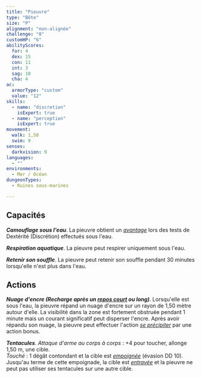 ```yaml
---
title: "Pieuvre"
type: "Bête"
size: "P"
alignment: "non-alignée"
challenge: "0"
customHP: "6"
abilityScores:
  for: 4
  dex: 15
  con: 11
  int: 3
  sag: 10
  cha: 4
ac:
  armorType: "custom"
  value: "12"
skills:
  - name: "discretion"
    isExpert: true
  - name: "perception"
    isExpert: true
movement:
  walk: 1,50
  swim: 9
senses:
  darkvision: 9
languages:
  - ""
environments:
  - Mer / Océan
dungeonTypes:
  - Ruines sous-marines

---
```

## Capacités
_**Camouflage sous l'eau**_. La pieuvre obtient un [_avantage_](/utiliser-les-caracteristiques/#avantage-et-desavantage) lors des tests de Dextérité (Discrétion) effectués sous l'eau.

_**Respiration aquatique**_. La pieuvre peut respirer uniquement sous l'eau.

_**Retenir son souffle**_. La pieuvre peut retenir son souffle pendant 30 minutes lorsqu'elle n'est plus dans l'eau.

## Actions
_**Nuage d'encre (Recharge après un [_repos court_](/gerer-la-sante-du-personnage/#repos-court) ou long)**_. Lorsqu'elle est sous l'eau, la pieuvre répand un nuage d'encre sur un rayon de 1,50 mètre autour d'elle. La visibilité dans la zone est fortement obstruée pendant 1 minute mais un courant significatif peut disperser l'encre. Après avoir répandu son nuage, la pieuvre peut effectuer l'action [_se précipiter_](/combattre/#se-precipiter) par une action bonus.

_**Tentacules**_. _Attaque d'arme au corps à corps_ : +4 pour toucher, allonge 1,50 m, une cible.  
_Touché_ : 1 dégât contondant et la cible est [_empoignée_](/gerer-la-sante-du-personnage/#empoigne) (évasion DD 10). Jusqu'au terme de cette empoignade, la cible est [_entravée_](/gerer-la-sante-du-personnage/#entrave) et la pieuvre ne peut pas utiliser ses tentacules sur une autre cible.
